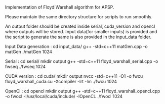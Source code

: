 Implementation of Floyd Warshall algorithm for APSP.

Please maintain the same directory structure for scripts to run smoothly.

An output folder should be created inside serial, cuda_version and opencl where outputs will be stored.
Input data(for smaller inputs) is provided and the script to generate the same is also provided in the input_data folder.

Input Data generation :
cd input_data/
g++ -std=c++11 matGen.cpp -o matGen
./matGen 1024

Serial :
cd serial/
mkdir output
g++ -std=c++11 floyd_warshall_serial.cpp -o fwseq
./fwseq 1024

CUDA version :
cd cuda/
mkdir output
nvcc -std=c++11 -O1 -o fwcu floyd_warshall_cuda.cu -Xcompiler -lrt -lm
./fwcu 1024

OpenCl :
cd opencl
mkdir output
g++ -std=c++11 floyd_warshall_opencl.cpp -o fwocl -I/usr/local/cuda/include/ -lOpenCL
./fwocl 1024
